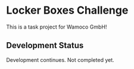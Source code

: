# Locker Boxes Challenge

This is a task project for Wamoco GmbH!

## Development Status
Development continues. Not completed yet.